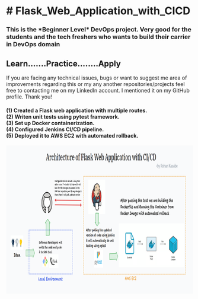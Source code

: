 # \# Flask\_Web\_Application\_with\_CICD


<h3>This is the *Beginner Level* DevOps project. Very good for the students and the tech freshers who wants to build their carrier in DevOps domain</h3>

<h2>Learn.......Practice........Apply</h2>

If you are facing any technical issues, bugs or want to suggest me area of improvements regarding this or my any another repositories/projects feel free to contacting me on my LinkedIn account. I mentioned it on my GitHub profile. Thank you!


<h4>(1) Created a Flask web application with multiple routes.<br>
(2) Writen unit tests using pytest framework.<br>
(3) Set up Docker containerization.<br>
(4) Configured Jenkins CI/CD pipeline.<br>
(5) Deployed it to AWS EC2 with automated rollback.</h4>

<p align= "center"><img src="https://github.com/ROHAN0011/Flask_Web_Application_with_CICD/blob/main/Architecture%20of%20Flask_Web_Application_with_CICD.png" width="900" height="400"></p>

